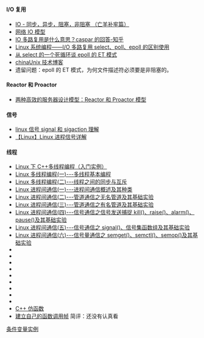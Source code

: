 #

#### I/O 复用

-   [IO - 同步，异步，阻塞，非阻塞 （亡羊补牢篇）](https://blog.csdn.net/historyasamirror/article/details/5778378)
-   [网络 IO 模型](https://blog.csdn.net/zhoudaxia/article/details/8974779?utm_medium=distribute.pc_relevant.none-task-blog-BlogCommendFromBaidu-1.control&depth_1-utm_source=distribute.pc_relevant.none-task-blog-BlogCommendFromBaidu-1.control)
-   [IO 多路复用是什么意思？caspar 的回答-知乎](https://www.zhihu.com/question/32163005/answer/1310700048)
-   [Linux 系统编程——I/O 多路复用 select、poll、epoll 的区别使用](https://tennysonsky.blog.csdn.net/article/details/45745887?utm_medium=distribute.pc_relevant.none-task-blog-BlogCommendFromMachineLearnPai2-4.control&depth_1-utm_source=distribute.pc_relevant.none-task-blog-BlogCommendFromMachineLearnPai2-4.control)
-   [从 select 的一个死循环谈 epoll 的 ET 模式](http://blog.chinaunix.net/uid-28541347-id-4249731.html)
-   [chinaUnix 技术博客](http://blog.chinaunix.net/uid/28541347/cid-191916-list-4.html)
-   遗留问题：epoll 的 ET 模式，为何文件描述符必须要是非阻塞的。

#### Reactor 和 Proactor

-   [两种高效的服务器设计模型：Reactor 和 Proactor 模型](https://zhuanlan.zhihu.com/p/101419040)

#### 信号

-   [linux 信号 signal 和 sigaction 理解](https://blog.csdn.net/beginning1126/article/details/8680757)
-   [【Linux】Linux 进程信号详解](https://blog.csdn.net/flowing_wind/article/details/79967588?utm_medium=distribute.pc_relevant.none-task-blog-BlogCommendFromMachineLearnPai2-2.control&depth_1-utm_source=distribute.pc_relevant.none-task-blog-BlogCommendFromMachineLearnPai2-2.control)

#### 线程

-   [Linux 下 C++多线程编程（入门实例）](https://blog.csdn.net/a3192048/article/details/82156930)
-   [Linux 多线程编程(一)---多线程基本编程](https://blog.csdn.net/mybelief321/article/details/9377379?utm_medium=distribute.pc_relevant.none-task-blog-BlogCommendFromMachineLearnPai2-9.control&depth_1-utm_source=distribute.pc_relevant.none-task-blog-BlogCommendFromMachineLearnPai2-9.control)
-   [Linux 多线程编程(二)---线程之间的同步与互斥](https://blog.csdn.net/mybelief321/article/details/9390707)
-   [Linux 进程间通信(一)---进程间通信概述及其种类](https://blog.csdn.net/mybelief321/article/details/9072707?spm=1001.2014.3001.5501)
-   [Linux 进程间通信(二)---管道通信之无名管道及其基础实验](https://blog.csdn.net/mybelief321/article/details/9073895)
-   [Linux 进程间通信(三)---管道通信之有名管道及其基础实验](https://blog.csdn.net/mybelief321/article/details/9075229?utm_medium=distribute.pc_relevant.none-task-blog-BlogCommendFromMachineLearnPai2-1.control&depth_1-utm_source=distribute.pc_relevant.none-task-blog-BlogCommendFromMachineLearnPai2-1.control)
-   [Linux 进程间通信(四)---信号通信之信号发送捕捉 kill()、raise()、alarm()、pause()及其基础实验](https://blog.csdn.net/mybelief321/article/details/9078193)
-   [Linux 进程间通信(五)---信号通信之 signal()、信号集函数组及其基础实验](https://blog.csdn.net/mybelief321/article/details/9079145?spm=1001.2014.3001.5501)
-   [Linux 进程间通信(六)---信号量通信之 semget()、semctl()、semop()及其基础实验](https://blog.csdn.net/mybelief321/article/details/9086151)
-   []()
-   []()
-   []()
-   []()
-   []()
-   []()
-   []()
-   []()
-   []()
-   [C++ 仿函数](https://blog.csdn.net/K346K346/article/details/82818801)
-   [建立自己的函数调用帧](https://blog.csdn.net/hazir/article/details/8227883)
    简评：还没有认真看

[条件变量实例](https://www.cnblogs.com/jacksu-tencent/p/3366238.html)
